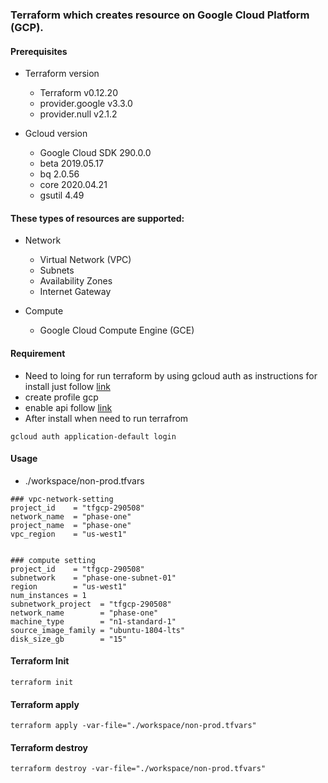 ### Terraform which creates resource on Google Cloud Platform (GCP).

#### Prerequisites
- Terraform version
   - Terraform v0.12.20
   - provider.google v3.3.0
   - provider.null v2.1.2

- Gcloud version
   - Google Cloud SDK 290.0.0
   - beta 2019.05.17
   - bq 2.0.56
   - core 2020.04.21
   - gsutil 4.49

#### These types of resources are supported:
- Network
   - Virtual Network (VPC)
   - Subnets
   - Availability Zones
   - Internet Gateway

- Compute
   - Google Cloud Compute Engine (GCE)

#### Requirement

- Need to loing for run terraform by using gcloud auth as instructions for install just follow [link](https://cloud.google.com/sdk/docs/install)
- create profile gcp
- enable api follow [link](https://support.google.com/googleapi/answer/6158841?hl=en)
- After install when need to run terrafrom

```
gcloud auth application-default login
```

#### Usage

- ./workspace/non-prod.tfvars

```
### vpc-network-setting
project_id    = "tfgcp-290508"
network_name  = "phase-one"
project_name  = "phase-one"
vpc_region    = "us-west1"


### compute setting
project_id    = "tfgcp-290508"
subnetwork    = "phase-one-subnet-01"
region        = "us-west1"
num_instances = 1
subnetwork_project  = "tfgcp-290508"
network_name        = "phase-one"
machine_type        = "n1-standard-1"
source_image_family = "ubuntu-1804-lts"
disk_size_gb        = "15"

```

#### Terraform Init

```
terraform init
```

#### Terraform apply

```
terraform apply -var-file="./workspace/non-prod.tfvars"
```

#### Terraform destroy

```
terraform destroy -var-file="./workspace/non-prod.tfvars"
```
